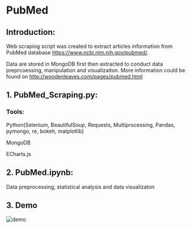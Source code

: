 # PubMed

## Introduction:

Web scraping script was created to extract articles information from PubMed database https://www.ncbi.nlm.nih.gov/pubmed/.

Data are stored in MongoDB first then extracted to conduct data preprcoessing, manipulation and visualizaiton. More information could be found on http://woodenleaves.com/pages/pubmed.html

## 1. PubMed_Scraping.py: 

### Tools:

Python(Selenium, BeautifulSoup, Requests, Multiprocessing, Pandas, pymongo, re, bokeh, matplotlib)

MongoDB

ECharts.js

## 2. PubMed.ipynb: 

Data preprocessing, statistical analysis and data visualizaton

## 3. Demo

![demo](https://github.com/woodenleaves/PubMed/raw/master/pubmed.png)

